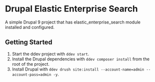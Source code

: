 # Drupal Elastic Enterprise Search

A simple Drupal 9 project that has elastic_enterprise_search module installed and configured.

## Getting Started

1. Start the ddev project with `ddev start`.
1. Install the Drupal dependencies with `ddev composer install` from the root of the project.
1. Install Drupal with `ddev drush site:install --account-name=admin --account-pass=admin -y`.

